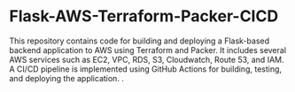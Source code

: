 # Flask-AWS-Terraform-Packer-CICD
This repository contains code for building and deploying a Flask-based backend application to AWS using Terraform and Packer. It includes several AWS services such as EC2, VPC, RDS, S3, Cloudwatch, Route 53, and IAM. A CI/CD pipeline is implemented using GitHub Actions for building, testing, and deploying the application.
.

